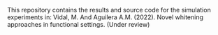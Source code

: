This repository contains the results and source code for the simulation experiments in:
Vidal, M. And Aguilera A.M. (2022). Novel whitening approaches in functional settings. (Under review)
